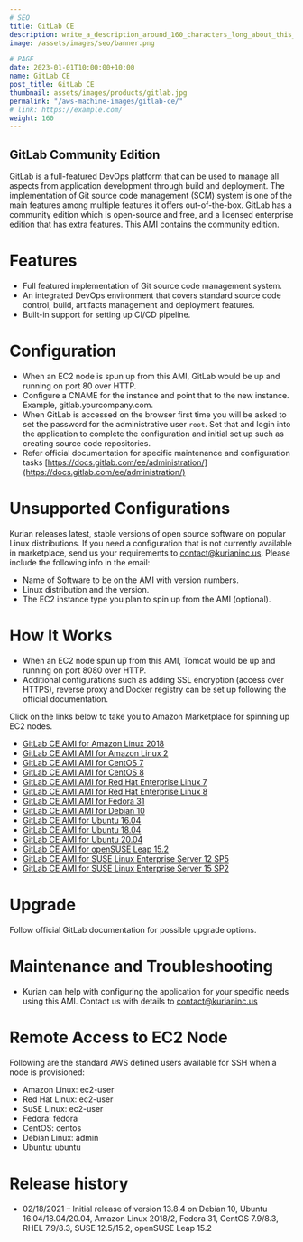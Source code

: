 ```yaml
---
# SEO
title: GitLab CE
description: write_a_description_around_160_characters_long_about_this_PRODUCT_POST
image: /assets/images/seo/banner.png

# PAGE
date: 2023-01-01T10:00:00+10:00
name: GitLab CE
post_title: GitLab CE
thumbnail: assets/images/products/gitlab.jpg
permalink: "/aws-machine-images/gitlab-ce/"
# link: https://example.com/
weight: 160
---
```


GitLab Community Edition
------------------------

GitLab is a full-featured DevOps platform that can be used to manage all aspects from application development through build and deployment. The implementation of Git source code management (SCM) system is one of the main features among multiple features it offers out-of-the-box. GitLab has a community edition which is open-source and free, and a licensed enterprise edition that has extra features. This AMI contains the community edition.

[](https://github.com/kurianinc/ami-pub/wiki/GitLab-CE#features)Features
========================================================================

*   Full featured implementation of Git source code management system.
*   An integrated DevOps environment that covers standard source code control, build, artifacts management and deployment features.
*   Built-in support for setting up CI/CD pipeline.

[](https://github.com/kurianinc/ami-pub/wiki/GitLab-CE#configuration)Configuration
==================================================================================

*   When an EC2 node is spun up from this AMI, GitLab would be up and running on port 80 over HTTP.
*   Configure a CNAME for the instance and point that to the new instance. Example, gitlab.yourcompany.com.
*   When GitLab is accessed on the browser first time you will be asked to set the password for the administrative user `root`. Set that and login into the application to complete the configuration and initial set up such as creating source code repositories.
*   Refer official documentation for specific maintenance and configuration tasks [https://docs.gitlab.com/ee/administration/](https://docs.gitlab.com/ee/administration/)

[](https://github.com/kurianinc/ami-pub/wiki/GitLab-CE#unsupported-configurations)Unsupported Configurations
============================================================================================================

Kurian releases latest, stable versions of open source software on popular Linux distributions. If you need a configuration that is not currently available in marketplace, send us your requirements to [contact@kurianinc.us](mailto:contact@kurianinc.us). Please include the following info in the email:

*   Name of Software to be on the AMI with version numbers.
*   Linux distribution and the version.
*   The EC2 instance type you plan to spin up from the AMI (optional).

[](https://github.com/kurianinc/ami-pub/wiki/GitLab-CE#how-it-works)How It Works
================================================================================

*   When an EC2 node spun up from this AMI, Tomcat would be up and running on port 8080 over HTTP.
*   Additional configurations such as adding SSL encryption (access over HTTPS), reverse proxy and Docker registry can be set up following the official documentation.

Click on the links below to take you to Amazon Marketplace for spinning up EC2 nodes.

*   [GitLab CE AMI for Amazon Linux 2018](https://aws.amazon.com/marketplace/pp/prodview-m746lne7zhrqk?sr=0-11&ref_=beagle&applicationId=AWSMPContessa)
*   [GitLab CE AMI AMI for Amazon Linux 2](https://aws.amazon.com/marketplace/pp/prodview-aqihm6gvq7vty?sr=0-10&ref_=beagle&applicationId=AWSMPContessa)
*   [GitLab CE AMI AMI for CentOS 7](https://aws.amazon.com/marketplace/pp/prodview-72obtmcs2qhug?sr=0-2&ref_=beagle&applicationId=AWSMPContessa)
*   [GitLab CE AMI AMI for CentOS 8](https://aws.amazon.com/marketplace/pp/prodview-cq6uby2ochism?sr=0-4&ref_=beagle&applicationId=AWSMPContessa)
*   [GitLab CE AMI AMI for Red Hat Enterprise Linux 7](https://aws.amazon.com/marketplace/pp/prodview-m254pku4pu3lq?sr=0-13&ref_=beagle&applicationId=AWSMPContessa)
*   [GitLab CE AMI AMI for Red Hat Enterprise Linux 8](https://aws.amazon.com/marketplace/pp/prodview-yjx4dlhicuhdk?sr=0-12&ref_=beagle&applicationId=AWSMPContessa)
*   [GitLab CE AMI AMI for Fedora 31](https://aws.amazon.com/marketplace/pp/prodview-jgfqdyim5jhyc?sr=0-5&ref_=beagle&applicationId=AWSMPContessa)
*   [GitLab CE AMI AMI for Debian 10](https://aws.amazon.com/marketplace/pp/prodview-t4pdmys3xr3aa?sr=0-9&ref_=beagle&applicationId=AWSMPContessa)
*   [GitLab CE AMI for Ubuntu 16.04](https://aws.amazon.com/marketplace/pp/prodview-46e6llajyvmz2?sr=0-1&ref_=beagle&applicationId=AWSMPContessa)
*   [GitLab CE AMI for Ubuntu 18.04](https://aws.amazon.com/marketplace/pp/prodview-jlr6htvnw4fv4?sr=0-2&ref_=beagle&applicationId=AWSMPContessa)
*   [GitLab CE AMI for Ubuntu 20.04](https://aws.amazon.com/marketplace/pp/prodview-v2bgawmu4hyqs?sr=0-1&ref_=beagle&applicationId=AWSMPContessa)
*   [GitLab CE AMI for openSUSE Leap 15.2](https://github.com/kurianinc/ami-pub/wiki/GitLab-CE)
*   [GitLab CE AMI for SUSE Linux Enterprise Server 12 SP5](https://aws.amazon.com/marketplace/pp/B08X4QZ6LP)
*   [GitLab CE AMI for SUSE Linux Enterprise Server 15 SP2](https://aws.amazon.com/marketplace/pp/prodview-6ndrzhw74btwo?sr=0-8&ref_=beagle&applicationId=AWSMPContessa)

[](https://github.com/kurianinc/ami-pub/wiki/GitLab-CE#upgrade)Upgrade
======================================================================

Follow official GitLab documentation for possible upgrade options.

[](https://github.com/kurianinc/ami-pub/wiki/GitLab-CE#maintenance-and-troubleshooting)Maintenance and Troubleshooting
======================================================================================================================

*   Kurian can help with configuring the application for your specific needs using this AMI. Contact us with details to [contact@kurianinc.us](mailto:contact@kurianinc.us)

[](https://github.com/kurianinc/ami-pub/wiki/GitLab-CE#remote-access-to-ec2-node)Remote Access to EC2 Node
==========================================================================================================

Following are the standard AWS defined users available for SSH when a node is provisioned:

*   Amazon Linux: ec2-user
*   Red Hat Linux: ec2-user
*   SuSE Linux: ec2-user
*   Fedora: fedora
*   CentOS: centos
*   Debian Linux: admin
*   Ubuntu: ubuntu

[](https://github.com/kurianinc/ami-pub/wiki/GitLab-CE#release-history)Release history
======================================================================================

*   02/18/2021 – Initial release of version 13.8.4 on Debian 10, Ubuntu 16.04/18.04/20.04, Amazon Linux 2018/2, Fedora 31, CentOS 7.9/8.3, RHEL 7.9/8.3, SUSE 12.5/15.2, openSUSE Leap 15.2